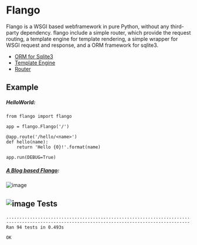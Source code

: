 Flango
======
Flango is a WSGI based webframework in pure Python, without any third-party dependency.
flango include a simple router, which provide the request routing, a template engine
for template rendering, a simple wrapper for WSGI request and response, and
a ORM framework for sqlite3.

- [ORM for Sqlite3](https://github.com/hziling/ORM)
- [Template Engine](https://github.com/hziling/template)
- [Router](https://github.com/hziling/router)

Example
-------
##### HelloWorld:

    from flango import flango

    app = flango.Flango('/')

    @app.route('/hello/<name>')
    def hello(name):
        return 'Hello {0}!'.format(name)

    app.run(DEBUG=True)
##### [A Blog based Flango](https://github.com/hziling/flango/tree/master/examples/blog):

![image](https://github.com/hziling/flango/blob/master/examples/blog/example_images/1.jpg)

![image](https://github.com/hziling/flango/blob/master/examples/blog/example_images/2.jpg)
Tests
-----
    ..............................................................................................
    ----------------------------------------------------------------------
    Ran 94 tests in 0.493s

    OK

